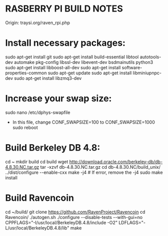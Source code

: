 RASBERRY PI BUILD NOTES
====================
Origin: traysi.org/raven_rpi.php

# Install necessary packages:
sudo apt-get install git
sudo apt-get install build-essential libtool autotools-dev automake pkg-config libssl-dev libevent-dev bsdmainutils python3
sudo apt-get install libboost-all-dev
sudo apt-get install software-properties-common
sudo apt-get update
sudo apt-get install libminiupnpc-dev
sudo apt-get install libzmq3-dev

# Increase your swap size:
sudo nano /etc/dphys-swapfile
- In this file, change CONF_SWAPSIZE=100 to CONF_SWAPSIZE=1000
sudo reboot


# Build Berkeley DB 4.8:
cd ~
mkdir build
cd build
wget http://download.oracle.com/berkeley-db/db-4.8.30.NC.tar.gz
tar -xzvf db-4.8.30.NC.tar.gz
cd db-4.8.30.NC/build_unix/
../dist/configure --enable-cxx
make -j4 # If error, remove the -j4
sudo make install

# Build Ravencoin
cd ~/build/
git clone https://github.com/RavenProject/Ravencoin
cd Ravencoin/
./autogen.sh
./configure --disable-tests --with-gui=no CPPFLAGS="-I/usr/local/BerkeleyDB.4.8/include -O2" LDFLAGS="-L/usr/local/BerkeleyDB.4.8/lib"
make
